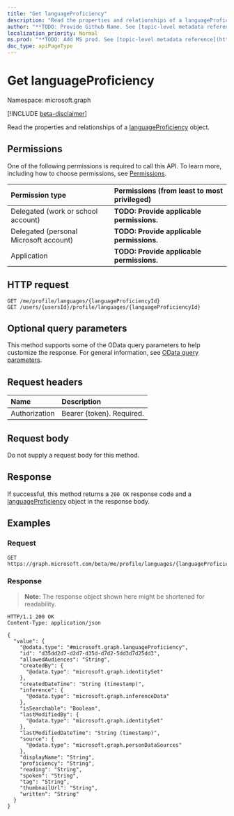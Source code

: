 ```yaml
---
title: "Get languageProficiency"
description: "Read the properties and relationships of a languageProficiency object."
author: "**TODO: Provide Github Name. See [topic-level metadata reference](https://msgo.azurewebsites.net/add/document/guidelines/metadata.html#topic-level-metadata)**"
localization_priority: Normal
ms.prod: "**TODO: Add MS prod. See [topic-level metadata reference](https://msgo.azurewebsites.net/add/document/guidelines/metadata.html#topic-level-metadata)**"
doc_type: apiPageType
---
```


# Get languageProficiency
Namespace: microsoft.graph

[!INCLUDE [beta-disclaimer](../../includes/beta-disclaimer.md)]

Read the properties and relationships of a [languageProficiency](../resources/languageproficiency.md) object.

## Permissions
One of the following permissions is required to call this API. To learn more, including how to choose permissions, see [Permissions](/graph/permissions-reference).

|Permission type|Permissions (from least to most privileged)|
|:---|:---|
|Delegated (work or school account)|**TODO: Provide applicable permissions.**|
|Delegated (personal Microsoft account)|**TODO: Provide applicable permissions.**|
|Application|**TODO: Provide applicable permissions.**|

## HTTP request

<!-- {
  "blockType": "ignored"
}
-->
``` http
GET /me/profile/languages/{languageProficiencyId}
GET /users/{usersId}/profile/languages/{languageProficiencyId}
```

## Optional query parameters
This method supports some of the OData query parameters to help customize the response. For general information, see [OData query parameters](/graph/query-parameters).

## Request headers
|Name|Description|
|:---|:---|
|Authorization|Bearer {token}. Required.|

## Request body
Do not supply a request body for this method.

## Response

If successful, this method returns a `200 OK` response code and a [languageProficiency](../resources/languageproficiency.md) object in the response body.

## Examples

### Request
<!-- {
  "blockType": "request",
  "name": "get_languageproficiency"
}
-->
``` http
GET https://graph.microsoft.com/beta/me/profile/languages/{languageProficiencyId}
```


### Response
>**Note:** The response object shown here might be shortened for readability.
<!-- {
  "blockType": "response",
  "truncated": true,
  "@odata.type": "microsoft.graph.languageProficiency"
}
-->
``` http
HTTP/1.1 200 OK
Content-Type: application/json

{
  "value": {
    "@odata.type": "#microsoft.graph.languageProficiency",
    "id": "d35dd2d7-d2d7-d35d-d7d2-5dd3d7d25dd3",
    "allowedAudiences": "String",
    "createdBy": {
      "@odata.type": "microsoft.graph.identitySet"
    },
    "createdDateTime": "String (timestamp)",
    "inference": {
      "@odata.type": "microsoft.graph.inferenceData"
    },
    "isSearchable": "Boolean",
    "lastModifiedBy": {
      "@odata.type": "microsoft.graph.identitySet"
    },
    "lastModifiedDateTime": "String (timestamp)",
    "source": {
      "@odata.type": "microsoft.graph.personDataSources"
    },
    "displayName": "String",
    "proficiency": "String",
    "reading": "String",
    "spoken": "String",
    "tag": "String",
    "thumbnailUrl": "String",
    "written": "String"
  }
}
```

